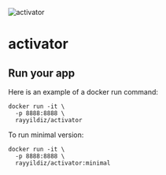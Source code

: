 ![activator][1]
# activator


## Run your app

Here is an example of a docker run command:

```
docker run -it \
  -p 8888:8888 \
  rayyildiz/activator
```

To run minimal version:
```
docker run -it \
  -p 8888:8888 \
  rayyildiz/activator:minimal
```

[1]: https://www.typesafe.com/assets/images/svg/logo/typesafe_activator.svg